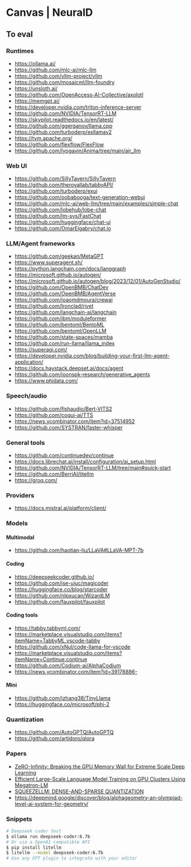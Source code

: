 # Canvas | NeuralD

## To eval

### Runtimes

- https://ollama.ai/
- https://github.com/mlc-ai/mlc-llm
- https://github.com/vllm-project/vllm
- https://github.com/mosaicml/llm-foundry
- https://unsloth.ai/
- https://github.com/OpenAccess-AI-Collective/axolotl
- https://memgpt.ai/
- https://developer.nvidia.com/triton-inference-server
- https://github.com/NVIDIA/TensorRT-LLM
- https://skypilot.readthedocs.io/en/latest/
- https://github.com/ggerganov/llama.cpp
- https://github.com/turboderp/exllamav2
- https://tvm.apache.org/
- https://github.com/flexflow/FlexFlow
- https://github.com/lyogavin/Anima/tree/main/air_llm


### Web UI

- https://github.com/SillyTavern/SillyTavern
- https://github.com/theroyallab/tabbyAPI/
- https://github.com/turboderp/exui
- https://github.com/oobabooga/text-generation-webui
- https://github.com/mlc-ai/web-llm/tree/main/examples/simple-chat
- https://github.com/lobehub/lobe-chat
- https://github.com/lm-sys/FastChat
- https://github.com/huggingface/chat-ui
- https://github.com/OmarElgabry/chat.io


### LLM/Agent frameworks

- https://github.com/geekan/MetaGPT
- https://www.superagent.sh/
- https://python.langchain.com/docs/langgraph
- https://microsoft.github.io/autogen/
- https://microsoft.github.io/autogen/blog/2023/12/01/AutoGenStudio/
- https://github.com/OpenBMB/ChatDev
- https://github.com/OpenBMB/AgentVerse
- https://github.com/joaomdmoura/crewai
- https://github.com/Ironclad/rivet
- https://github.com/langchain-ai/langchain
- https://github.com/ibm/moduleformer
- https://github.com/bentoml/BentoML
- https://github.com/bentoml/OpenLLM
- https://github.com/state-spaces/mamba
- https://github.com/run-llama/llama_index
- https://superagi.com/
- https://developer.nvidia.com/blog/building-your-first-llm-agent-application/
- https://docs.haystack.deepset.ai/docs/agent
- https://github.com/joonspk-research/generative_agents
- https://www.phidata.com/

### Speech/audio

- https://github.com/fishaudio/Bert-VITS2
- https://github.com/coqui-ai/TTS
- https://news.ycombinator.com/item?id=37514952
- https://github.com/SYSTRAN/faster-whisper

### General tools

- https://github.com/continuedev/continue
- https://docs.librechat.ai/install/configuration/ai_setup.html
- https://github.com/NVIDIA/TensorRT-LLM/tree/main#quick-start
- https://github.com/BerriAI/litellm
- https://groq.com/

### Providers

- https://docs.mistral.ai/platform/client/


### Models

#### Multimodal

- https://github.com/haotian-liu/LLaVA#LLaVA-MPT-7b

#### Coding

- https://deepseekcoder.github.io/
- https://github.com/ise-uiuc/magicoder
- https://huggingface.co/blog/starcoder
- https://github.com/nlpxucan/WizardLM
- https://github.com/fauxpilot/fauxpilot

#### Coding tools

- https://tabby.tabbyml.com/
- https://marketplace.visualstudio.com/items?itemName=TabbyML.vscode-tabby
- https://github.com/xNul/code-llama-for-vscode
- https://marketplace.visualstudio.com/items?itemName=Continue.continue
- https://github.com/Codium-ai/AlphaCodium
- https://news.ycombinator.com/item?id=39178886- 

#### Mini

- https://github.com/jzhang38/TinyLlama
- https://huggingface.co/microsoft/phi-2

### Quantization

- https://github.com/AutoGPTQ/AutoGPTQ
- https://github.com/artidoro/qlora

### Papers

- [ZeRO-Infinity: Breaking the GPU Memory Wall
for Extreme Scale Deep Learning](https://arxiv.org/pdf/2104.07857.pdf)
- [Efficient Large-Scale Language Model Training on GPU Clusters
Using Megatron-LM](https://arxiv.org/pdf/2104.04473.pdf)
- [SQUEEZELLM: DENSE-AND-SPARSE QUANTIZATION](https://arxiv.org/pdf/2306.07629v2.pdf)
- https://deepmind.google/discover/blog/alphageometry-an-olympiad-level-ai-system-for-geometry/


### Snippets

```bash
# Deepseek coder test 
$ ollama run deepseek-coder:6.7b
# Or via a OpenAI compatible API
$ pip install litellm
$ litellm --model deepseek-coder:6.7b
# Use any GPT plugin to integrate with your editor

```
